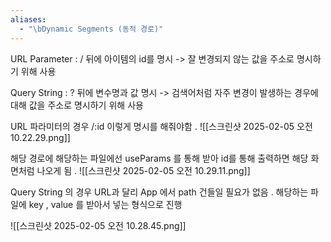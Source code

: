 ```yaml
---
aliases:
  - "\bDynamic Segments (동적 경로)"
---
```

URL Parameter : / 뒤에 아이템의 id를 명시 
-> 잘 변경되지 않는 값을 주소로 명시하기 위해 사용 

Query String : ? 뒤에 변수명과 값 명시 
-> 검색어처럼 자주 변경이 발생하는 경우에 대해 값을 주소로 명시하기 위해 사용


URL 파라미터의 경우 /:id 이렇게 명시를 해줘야함 . 
![[스크린샷 2025-02-05 오전 10.22.29.png]]

해당 경로에 해당하는 파일에선 useParams 를 통해 받아 id를 통해 출력하면 해당 화면처럼 나오게 됨 .
![[스크린샷 2025-02-05 오전 10.29.11.png]]



Query String 의 경우 URL과 달리 App 에서 path 건들일 필요가 없음 . 
해당하는 파일에 key , value 를 받아서 넣는 형식으로 진행 

![[스크린샷 2025-02-05 오전 10.28.45.png]]

